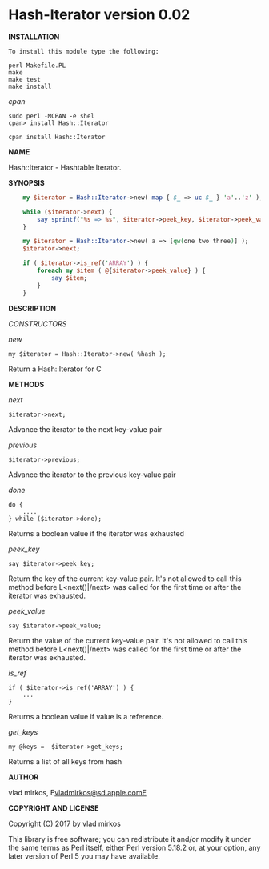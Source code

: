 Hash-Iterator version 0.02
==========================

**INSTALLATION**

	To install this module type the following:

	perl Makefile.PL
	make
	make test
	make install
	
_cpan_

	sudo perl -MCPAN -e shel
	cpan> install Hash::Iterator
	
	cpan install Hash::Iterator
	

**NAME**

Hash::Iterator - Hashtable Iterator.

**SYNOPSIS**

```perl
    my $iterator = Hash::Iterator->new( map { $_ => uc $_ } 'a'..'z' );

    while ($iterator->next) {
        say sprintf("%s => %s", $iterator->peek_key, $iterator->peek_value);
    }

    my $iterator = Hash::Iterator->new( a => [qw(one two three)] );
    $iterator->next;

    if ( $iterator->is_ref('ARRAY') ) {
        foreach my $item ( @{$iterator->peek_value} ) {
            say $item;
        }
    }	
```

**DESCRIPTION**

_CONSTRUCTORS_

_new_

	my $iterator = Hash::Iterator->new( %hash );

Return a Hash::Iterator for C<hash>

**METHODS**

_next_

    $iterator->next;

Advance the iterator to the next key-value pair

_previous_

    $iterator->previous;

Advance the iterator to the previous key-value pair

_done_

    do {
        ....
    } while ($iterator->done);

Returns a boolean value if the iterator was exhausted

_peek_key_

    say $iterator->peek_key;

Return the key of the current key-value pair. It's not allowed to
call this method before L<next()|/next> was called for the first time or
after the iterator was exhausted.

_peek_value_

    say $iterator->peek_value;

Return the value of the current key-value pair.  It's not allowed to
call this method before L<next()|/next> was called for the first time or
after the iterator was exhausted.

_is_ref_

    if ( $iterator->is_ref('ARRAY') ) {
        ...
    }

Returns a boolean value if value is a reference.

_get_keys_

    my @keys =  $iterator->get_keys;

Returns a list of all keys from hash

**AUTHOR**

vlad mirkos, E<lt>vladmirkos@sd.apple.comE<gt>

**COPYRIGHT AND LICENSE**

Copyright (C) 2017 by vlad mirkos

This library is free software; you can redistribute it and/or modify
it under the same terms as Perl itself, either Perl version 5.18.2 or,
at your option, any later version of Perl 5 you may have available.
